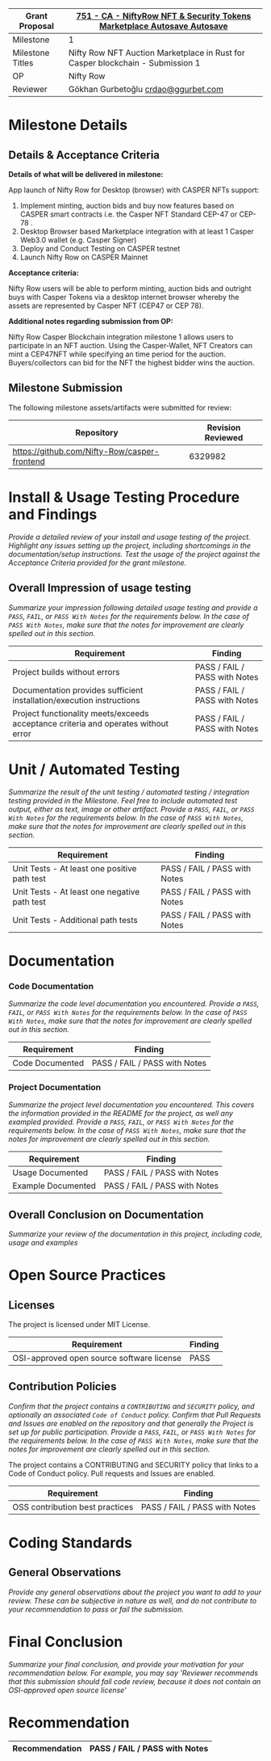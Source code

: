 Grant Proposal | [751 - CA - NiftyRow NFT & Security Tokens Marketplace Autosave Autosave](https://portal.devxdao.com/public-proposals/751)
------------ | -------------
Milestone | 1
Milestone Titles | Nifty Row NFT Auction Marketplace in Rust for Casper blockchain - Submission 1
OP | Nifty Row
Reviewer | Gökhan Gurbetoğlu <crdao@ggurbet.com>

# Milestone Details

## Details & Acceptance Criteria

**Details of what will be delivered in milestone:**

App launch of Nifty Row for Desktop (browser) with CASPER NFTs support:
1. Implement minting, auction bids and buy now features based on CASPER smart contracts i.e. the Casper NFT Standard CEP-47 or CEP-78 .
2. Desktop Browser based Marketplace integration with at least 1 Casper Web3.0 wallet (e.g. Casper Signer)
3. Deploy and Conduct Testing on CASPER testnet
4. Launch Nifty Row on CASPER Mainnet

**Acceptance criteria:**

Nifty Row users will be able to perform minting, auction bids and outright buys with Casper Tokens via a desktop internet browser whereby the assets are represented by Casper NFT (CEP47 or CEP 78).

**Additional notes regarding submission from OP:**

Nifty Row Casper Blockchain integration milestone 1 allows users to participate in an NFT auction. Using the Casper-Wallet, NFT Creators can mint a CEP47NFT while specifying an time period for the auction. Buyers/collectors can bid for the NFT the highest bidder wins the auction.

## Milestone Submission

The following milestone assets/artifacts were submitted for review:

Repository | Revision Reviewed
------------ | -------------
https://github.com/Nifty-Row/casper-frontend | 6329982


# Install & Usage Testing Procedure and Findings

_Provide a detailed review of your install and usage testing of the project. Highlight any issues setting up the project,
including shortcomings in the documentation/setup instructions. Test the usage of the project against the Acceptance Criteria
provided for the grant milestone._

## Overall Impression of usage testing

_Summarize your impression following detailed usage testing and provide a `PASS`, `FAIL`, or `PASS With Notes` for the requirements
below. In the case of `PASS With Notes`, make sure that the notes for improvement are clearly spelled out in this section._

Requirement | Finding
------------ | -------------
Project builds without errors | PASS / FAIL / PASS with Notes
Documentation provides sufficient installation/execution instructions | PASS / FAIL / PASS with Notes
Project functionality meets/exceeds acceptance criteria and operates without error | PASS / FAIL / PASS with Notes

# Unit / Automated Testing

_Summarize the result of the unit testing / automated testing / integration testing provided in the Milestone. Feel free to include
automated test output, either as text, image or other artifact. Provide a `PASS`, `FAIL`, or `PASS With Notes` for the requirements
below. In the case of `PASS With Notes`, make sure that the notes for improvement are clearly spelled out in this section._

Requirement | Finding
------------ | -------------
Unit Tests - At least one positive path test | PASS / FAIL / PASS with Notes
Unit Tests - At least one negative path test | PASS / FAIL / PASS with Notes
Unit Tests - Additional path tests | PASS / FAIL / PASS with Notes

# Documentation

### Code Documentation

_Summarize the code level documentation you encountered. Provide a `PASS`, `FAIL`, or `PASS With Notes` for the requirements
below. In the case of `PASS With Notes`, make sure that the notes for improvement are clearly spelled out in this section._

Requirement | Finding
------------ | -------------
Code Documented | PASS / FAIL / PASS with Notes

### Project Documentation

_Summarize the project level documentation you encountered. This covers the information provided in the README for the project, 
as well any exampled provided. Provide a `PASS`, `FAIL`, or `PASS With Notes` for the requirements
below. In the case of `PASS With Notes`, make sure that the notes for improvement are clearly spelled out in this section._

Requirement | Finding
------------ | -------------
Usage Documented | PASS / FAIL / PASS with Notes
Example Documented | PASS / FAIL / PASS with Notes

## Overall Conclusion on Documentation

_Summarize your review of the documentation in this project, including code, usage and examples_

# Open Source Practices

## Licenses

The project is licensed under MIT License.

Requirement | Finding
------------ | -------------
OSI-approved open source software license | PASS

## Contribution Policies

_Confirm that the project contains a `CONTRIBUTING` and `SECURITY` policy, and optionally an associated `Code of Conduct` policy. Confirm
that Pull Requests and Issues are enabled on the repository and that generally the Project is set up for public participation. 
Provide a `PASS`, `FAIL`, or `PASS With Notes` for the requirements
below. In the case of `PASS With Notes`, make sure that the notes for improvement are clearly spelled out in this section._

The project contains a CONTRIBUTING and SECURITY policy that links to a Code of Conduct policy. Pull requests and Issues are enabled.

Requirement | Finding
------------ | -------------
OSS contribution best practices | PASS / FAIL / PASS with Notes

# Coding Standards

## General Observations

_Provide any general observations about the project you want to add to your review. These can be subjective in nature as well, and do not
contribute to your recommendation to pass or fail the submission._

# Final Conclusion

_Summarize your final conclusion, and provide your motivation for your recommendation below. For example, you may say 'Reviewer recommends that this
submission should fail code review, because it does not contain an OSI-approved open source license'_

# Recommendation

Recommendation | PASS / FAIL / PASS with Notes
------------ | -------------
